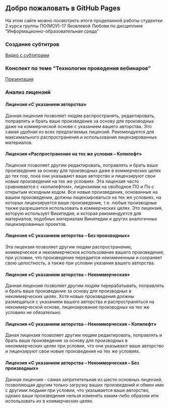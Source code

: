 ## Добро пожаловать в GitHub Pages

На этом сайте можно посмотреть итоги проделанной работы студентки 2 курса группы ПО(МОУ)-17 Яковлевой Любови по дисциплине "Информационно-образовательная среда"


### Создание субтитров 
[Видео с субтитрами](https://youtu.be/i0OGf-tBfnM)

### Конспект по теме "Технологии проведения вебинаров"
[Презентация](https://drive.google.com/file/d/1FESxFXdT1mkCJa-3axFdNEzsNbcrcj6T/view?usp=sharing)

### Анализ лицензий

#### Лицензия «С указанием авторства»
Данная лицензия позволяет людям распространять, редактировать, поправлять и брать ваше произведение за основу для производных даже на коммерческой основе с указанием вашего авторства. Это самая удобная из всех предлагаемых лицензий. Рекомендуется для максимального распространения и использования лицензированных материалов.

#### Лицензия «Распространение на тех же условия – Копилефт»
Лицензия позволяет другим редактировать, поправлять и брать ваше произведение за основу для производных даже в коммерческих целях до тех пор, пока они указывают ваше авторство и лицензируют свои новые произведения на тех же условиях. Эта лицензия часто сравнивается с «копилефтом», лицензиями на свободное ПО и По с открытым исходным кодом. Все новые произведения, основанные на вашем произведении, должны лицензироваться на тех же условиях, на которых лицензируется ваше произведение, т.е. любые производные также разрешается использовать в коммерческих целях. Это лицензия, которую использует Википедия, и которая рекомендуется для материалов, подобных материалам Википедии и других аналогичных лицензированных проектов.

#### Лицензия «С указанием авторства – Без производных»
Эта лицензия позволяет другим людям распространение, коммерческое и некоммерческое использование вашего произведения, при условии, что произведение передается неизмененным и сохраняет свою целостность, а также при условии указания вашего авторства.

#### Лицензия «С указанием авторства – Некоммерческая»
Данная лицензия позволяет другим людям перерабатывать, поправлять и брать ваше произведение за основу для производных в некоммерческих целях. Хотя новые произведения должны размещаться с указанием вашего авторства и распространяться на некоммерческой основе, лицензирование производных на тех же условиях не обязательно.

#### Лицензия «С указанием авторства – Некоммерческая – Копилефт»
Даная лицензия позволяет другим людям редактировать, поправлять и брать ваше произведение за основу для производных в некоммерческих целях при условии, что они указывают ваше авторство и лицензируют свои новые произведения на тех же условиях.

#### Лицензия «С указанием авторства – Некоммерческая – Без производных»
Данная лицензия - самая запретительная из шести основных лицензий, позволяющая другим только загрузку ваших произведений и обмен ими с другими людьми при условии, что указывается ваше авторство, однако ваши произведения нельзя изменять каким-либо образом или использовать их в коммерческих целях.
